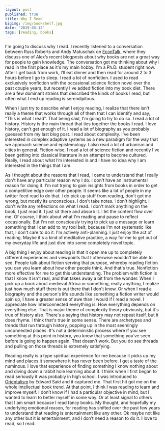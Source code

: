 ```yaml
---
layout: post
published: true
title: Why I Read
bigimg: /img/bookshelf.jpg
date: '2019-08-12'
tags: [reading, books]
---
```

I'm going to discuss why I read. I recently listened to a conversation between Russ Roberts and Andy Matuschak on [EconTalk](http://www.econtalk.org/andy-matuschak-on-books-and-learning/), where they discuss one of Alex’s recent blogposts about why books are not a great way for people to gain knowledge. The conversation got me thinking about why I read in the first place as it's my main hobby. I'm a Ph.D. student right now. After I get back from work, I'll eat dinner and then read for around 2 to 3 hours before I go to sleep. I read a lot of nonfiction. I used to read exclusively nonfiction with the occasional science fiction novel over the past couple years, but recently I've added fiction into my book diet. There are a few dominant strains that described the kinds of books I read, but often what I end up reading is serendipitous. 

When I just try to describe what I enjoy reading, I realize that there isn't really a theme that works through all of them that I can identify and say, "This is what I read". That being said, I'm going to try to do so. I read a lot of history. History is the main thread that ties together the books I read. I love history, can't get enough of it. I read a lot of biography as you probably guessed from my last blog post. I read about complexity. I've been interested in complex adaptive systems as a new paradigm for the way that we approach science and epistemology. I also read a lot of urbanism and cities in general. Fiction-wise, I read a lot of science fiction and recently I've been getting into classical literature in an attempt to become cultured. Really, I read about what I’m interested in and I have no idea why I am interested in the things that I am. 

As I thought about the reasons that I read, I came to understand that I really don't have any particular reason why I do. I don't have an instrumental reason for doing it. I'm not trying to gain insights from books in order to get a competitive edge over other people. It seems like a lot of people in my twitter feed read to do that. I do pick up stuff from reading, don't get me wrong, but mostly its unconscious. I don't take notes. I don't highlight. I don't write any reflections on what I read. I don't mark anything on the book, I just read it. I just sit there and absorb it. I let the content flow over me. Of course, I think about what I'm reading and pause to reflect occasionally. But I'm not consciously trying to pick up a message or learn something that I can add to my tool belt, because I'm not systematic like that, I don't care to do it. I'm actively anti-planning. I just enjoy the act of reading. Maybe it's a kind of meditative practice, a way for me to get out of my everyday life and just dive into some completely novel topic.

A big thing I enjoy about reading is that it open me up to completely different experiences and viewpoints that I otherwise wouldn't be able to see. People talk about fiction serving that purpose, whereby reading fiction you can you learn about how other people think. And that's true. Nonfiction more effective for me to get this understanding. The problem with fiction is that I know it isn't real, and that takes away a bit from the wonder. When I pick up a book about medieval Africa or something, really anything, I realize just how much stuff there is out there that I don't know. Or when I read a biography and the person's life sounds like something a fiction writer would spin up, I have a greater sense of awe than I would if I read a novel. I appreciate how interconnected everything is. How everything depends on everything else. That is major theme of complexity theory obviously, but it's true of history also. There's a saying that history may not repeat itself, but it does rhyme. I think that's true in some sense. There are archetypes and trends that run through history, popping up in the most seemingly unconnected places. It's not a deterministic process where if you see something at this point in history, you know that something you’ve seen before is going to happen again. That doesn't work. But you do see threads and pulling on those threads is extremely satisfying.

Reading really is a type spiritual experience for me because it picks up my mind and places it somewhere it has never been before. I get a taste of the numinous. I love that experience of finding something I know nothing about and diving down a rabbit hole learning about it. I think when I first began to read seriously it was probably in high school. I was introduced to [Orientalism](https://www.amazon.com/Orientalism-Edward-W-Said/dp/039474067X) by Edward Said and it captured me. That first hit got me on the whole intellectual book trend. At that point, I think I was reading to learn and improve myself. I don’t know if I had a particular objective in mind, but I wanted to learn to better myself in some way. Or at least signal to others that I am smart because I read fancy books. My thought, and hopefully my underlying emotional reason, for reading has shifted over the past few years to understand that reading is entertainment like any other. Ok maybe not like any other but it is entertainment, and I don’t need a reason to do it. I love to read, so I read.
